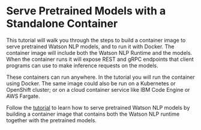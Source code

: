 # Serve Pretrained Models with a Standalone Container

This tutorial will walk you through the steps to build a container image to serve pretrained Watson NLP models, and to run it with Docker. The container image will include both the Watson NLP Runtime and the models.  When the container runs it will expose REST and gRPC endpoints that client programs can use to make inference requests on the models. 

These containers can run anywhere. In the tutorial you will run the container using Docker. The same image could also be run on a Kubernetes or OpenShift cluster; or on a cloud container service like IBM Code Engine or AWS Fargate.

Follow the [tutorial](https://developer.ibm.com/tutorials/serve-pretrained-models-with-a-standalone-container) to learn how to serve pretrained Watson NLP models by building a container image that contains both the Watson NLP runtime together with the pretrained models.

